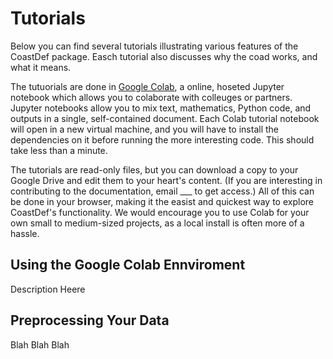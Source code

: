# Tutorials

Below you can find several tutorials illustrating various features of the CoastDef package. Easch tutorial also discusses why the coad works, and what it means.

The tutuorials are done in [Google Colab](https://colab.research.google.com/notebooks/welcome.ipynb), a online, hoseted Jupyter notebook which allows you to colaborate with colleuges or partners. Jupyter notebooks allow you to mix text, mathematics, Python code, and outputs in a single, self-contained document. Each Colab tutorial notebook will open in a new virtual machine, and you will have to install the dependencies on it before running the more interesting code. This should take less than a minute.

The tutorials are read-only files, but you can download a copy to your Google Drive and edit them to your heart's content. (If you are interesting in contributing to the documentation, email ___ to get access.) All of this can be done in your browser, making it the easist and quickest way to explore CoastDef's functionality. We would encourage you to use Colab for your own small to medium-sized projects, as a local install is often more of a hassle.

## Using the Google Colab Ennviroment

Description Heere

## Preprocessing Your Data

Blah Blah Blah
